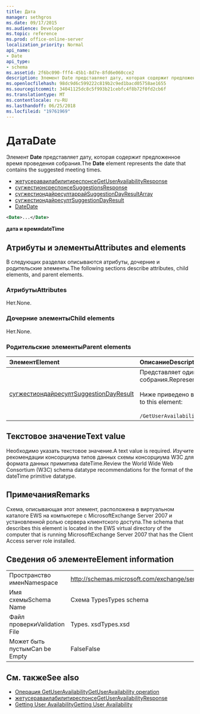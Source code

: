 ```yaml
---
title: Дата
manager: sethgros
ms.date: 09/17/2015
ms.audience: Developer
ms.topic: reference
ms.prod: office-online-server
localization_priority: Normal
api_name:
- Date
api_type:
- schema
ms.assetid: 2f6bc090-fff4-45b1-8d7e-8fd6e060cce2
description: Элемент Date представляет дату, которая содержит предложенное время проведения собрания.
ms.openlocfilehash: 98dc9d6c599222c819b2c9ed1bacd05758ae1655
ms.sourcegitcommit: 34041125dc8c5f993b21cebfc4f8b72f0fd2cb6f
ms.translationtype: MT
ms.contentlocale: ru-RU
ms.lasthandoff: 06/25/2018
ms.locfileid: "19761969"
---
```

# <a name="date"></a><span data-ttu-id="85652-103">Дата</span><span class="sxs-lookup"><span data-stu-id="85652-103">Date</span></span>

<span data-ttu-id="85652-104">Элемент **Date** представляет дату, которая содержит предложенное время проведения собрания.</span><span class="sxs-lookup"><span data-stu-id="85652-104">The **Date** element represents the date that contains the suggested meeting times.</span></span> 
  
- [<span data-ttu-id="85652-105">жетусераваилабилитиреспонсе</span><span class="sxs-lookup"><span data-stu-id="85652-105">GetUserAvailabilityResponse</span></span>](getuseravailabilityresponse.md) 
- [<span data-ttu-id="85652-106">сугжестионсреспонсе</span><span class="sxs-lookup"><span data-stu-id="85652-106">SuggestionsResponse</span></span>](suggestionsresponse.md) 
- [<span data-ttu-id="85652-107">сугжестиондайресултаррай</span><span class="sxs-lookup"><span data-stu-id="85652-107">SuggestionDayResultArray</span></span>](suggestiondayresultarray.md)  
- [<span data-ttu-id="85652-108">сугжестиондайресулт</span><span class="sxs-lookup"><span data-stu-id="85652-108">SuggestionDayResult</span></span>](suggestiondayresult.md)  
- [<span data-ttu-id="85652-109">Date</span><span class="sxs-lookup"><span data-stu-id="85652-109">Date</span></span>](date.md)
  
```xml
<Date>...</Date>
```

<span data-ttu-id="85652-110">**дата и время**</span><span class="sxs-lookup"><span data-stu-id="85652-110">**dateTime**</span></span>

## <a name="attributes-and-elements"></a><span data-ttu-id="85652-111">Атрибуты и элементы</span><span class="sxs-lookup"><span data-stu-id="85652-111">Attributes and elements</span></span>

<span data-ttu-id="85652-112">В следующих разделах описываются атрибуты, дочерние и родительские элементы.</span><span class="sxs-lookup"><span data-stu-id="85652-112">The following sections describe attributes, child elements, and parent elements.</span></span>
  
### <a name="attributes"></a><span data-ttu-id="85652-113">Атрибуты</span><span class="sxs-lookup"><span data-stu-id="85652-113">Attributes</span></span>

<span data-ttu-id="85652-114">Нет.</span><span class="sxs-lookup"><span data-stu-id="85652-114">None.</span></span>
  
### <a name="child-elements"></a><span data-ttu-id="85652-115">Дочерние элементы</span><span class="sxs-lookup"><span data-stu-id="85652-115">Child elements</span></span>

<span data-ttu-id="85652-116">Нет.</span><span class="sxs-lookup"><span data-stu-id="85652-116">None.</span></span>
  
### <a name="parent-elements"></a><span data-ttu-id="85652-117">Родительские элементы</span><span class="sxs-lookup"><span data-stu-id="85652-117">Parent elements</span></span>

|<span data-ttu-id="85652-118">**Элемент**</span><span class="sxs-lookup"><span data-stu-id="85652-118">**Element**</span></span>|<span data-ttu-id="85652-119">**Описание**</span><span class="sxs-lookup"><span data-stu-id="85652-119">**Description**</span></span>|
|:-----|:-----|
|[<span data-ttu-id="85652-120">сугжестиондайресулт</span><span class="sxs-lookup"><span data-stu-id="85652-120">SuggestionDayResult</span></span>](suggestiondayresult.md) <br/> |<span data-ttu-id="85652-121">Представляет один день, который содержит предложенное время проведения собрания.</span><span class="sxs-lookup"><span data-stu-id="85652-121">Represents a single day that contains suggested meeting times.</span></span>  <br/><br/><span data-ttu-id="85652-122">Ниже приведено выражение XPath 2,0 для этого элемента:</span><span class="sxs-lookup"><span data-stu-id="85652-122">The following is the XPath 2.0 expression to this element:</span></span><br/><br/>  `/GetUserAvailabilityResponse/SuggestionsResponse/SuggestionDayResultArray/SuggestionDayResult[i]` <br/> |
   
## <a name="text-value"></a><span data-ttu-id="85652-123">Текстовое значение</span><span class="sxs-lookup"><span data-stu-id="85652-123">Text value</span></span>

<span data-ttu-id="85652-124">Необходимо указать текстовое значение.</span><span class="sxs-lookup"><span data-stu-id="85652-124">A text value is required.</span></span> <span data-ttu-id="85652-125">Изучите рекомендации консорциума типов данных схемы консорциума W3C для формата данных примитива dateTime.</span><span class="sxs-lookup"><span data-stu-id="85652-125">Review the World Wide Web Consortium (W3C) schema datatype recommendations for the format of the dateTime primitive datatype.</span></span>
  
## <a name="remarks"></a><span data-ttu-id="85652-126">Примечания</span><span class="sxs-lookup"><span data-stu-id="85652-126">Remarks</span></span>

<span data-ttu-id="85652-127">Схема, описывающая этот элемент, расположена в виртуальном каталоге EWS на компьютере с MicrosoftExchange Server 2007 и установленной ролью сервера клиентского доступа.</span><span class="sxs-lookup"><span data-stu-id="85652-127">The schema that describes this element is located in the EWS virtual directory of the computer that is running MicrosoftExchange Server 2007 that has the Client Access server role installed.</span></span>
  
## <a name="element-information"></a><span data-ttu-id="85652-128">Сведения об элементе</span><span class="sxs-lookup"><span data-stu-id="85652-128">Element information</span></span>

|||
|:-----|:-----|
|<span data-ttu-id="85652-129">Пространство имен</span><span class="sxs-lookup"><span data-stu-id="85652-129">Namespace</span></span>  <br/> |http://schemas.microsoft.com/exchange/services/2006/types  <br/> |
|<span data-ttu-id="85652-130">Имя схемы</span><span class="sxs-lookup"><span data-stu-id="85652-130">Schema Name</span></span>  <br/> |<span data-ttu-id="85652-131">Схема Types</span><span class="sxs-lookup"><span data-stu-id="85652-131">Types schema</span></span>  <br/> |
|<span data-ttu-id="85652-132">Файл проверки</span><span class="sxs-lookup"><span data-stu-id="85652-132">Validation File</span></span>  <br/> |<span data-ttu-id="85652-133">Types. xsd</span><span class="sxs-lookup"><span data-stu-id="85652-133">Types.xsd</span></span>  <br/> |
|<span data-ttu-id="85652-134">Может быть пустым</span><span class="sxs-lookup"><span data-stu-id="85652-134">Can be Empty</span></span>  <br/> |<span data-ttu-id="85652-135">False</span><span class="sxs-lookup"><span data-stu-id="85652-135">False</span></span>  <br/> |
   
## <a name="see-also"></a><span data-ttu-id="85652-136">См. также</span><span class="sxs-lookup"><span data-stu-id="85652-136">See also</span></span>

- [<span data-ttu-id="85652-137">Операция GetUserAvailability</span><span class="sxs-lookup"><span data-stu-id="85652-137">GetUserAvailability operation</span></span>](getuseravailability-operation.md) 
- [<span data-ttu-id="85652-138">жетусераваилабилитиреспонсе</span><span class="sxs-lookup"><span data-stu-id="85652-138">GetUserAvailabilityResponse</span></span>](getuseravailabilityresponse.md)
- [<span data-ttu-id="85652-139">Getting User Availability</span><span class="sxs-lookup"><span data-stu-id="85652-139">Getting User Availability</span></span>](http://msdn.microsoft.com/library/d4133fcb-9b0f-4e6b-aadf-a389da83516a%28Office.15%29.aspx)

